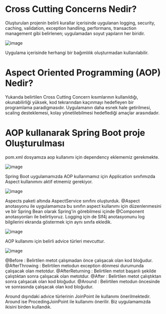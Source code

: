 # Cross Cutting Concerns Nedir?

Oluşturulan projenin belirli kurallar içerisinde uygulanan logging, security, caching, validation, exception handling, performans, transaction management gibi belirlenen; uygulamadan soyut yapıların her biridir. 

![image](https://user-images.githubusercontent.com/91599453/221838780-1221c86b-477a-48aa-a22d-f86d2d962b09.png)

Uygulama içerisinde herhangi bir bağımlılık oluşturmadan kullanılabilir.


# Aspect Oriented Programming (AOP) Nedir?

Yukarıda belirtilen Cross Cutting Concern kısımlarının kullanıldığı, okunabilirliği yüksek, kod tekrarından kaçınmayı hedefleyen bir programlama paradigmasıdır. Uygulamanın daha esnek hale getirilmesi, scaling desteklemesi, kolay yönetilebilmesi hedeflediği amaçlar arasındadır.


# AOP kullanarak Spring Boot proje Oluşturulması

pom.xml dosyamıza aop kullanımı için dependency eklememiz gerekmekte.

![image](https://user-images.githubusercontent.com/91599453/221845631-b1eb6e1f-b542-47e9-8e13-776dda4d5cc8.png)

Spring Boot uygulamamızda AOP kullanmamız için Application sınıfımızda Aspect kullanımını aktif etmemiz gerekiyor.

![image](https://user-images.githubusercontent.com/91599453/221846453-2d20ae99-1212-4f60-83a5-7fa8062f81fe.png)

Aspects paketi altında AspectService sınıfını oluşturduk. @Aspect anotasyonu ile uygulamamıza bu sınıfın aspect kullanımı için düzenlenmesini ve bir Spring Bean olarak Spring'in görebilmesi içinde @Component anotasyonları ile belirtiyoruz. Logging için de Slf4j anotasyonunu log bilgilerini ekranda göstermek için aynı sınıfa ekledik.

![image](https://user-images.githubusercontent.com/91599453/221847991-ba7465ab-2978-4c49-91d4-507e372c18e0.png)

AOP kullanımı için belirli advice türleri mevcuttur.

![image](https://user-images.githubusercontent.com/91599453/221846021-a274bb76-8d8a-4a38-9088-18f4859f990c.png)

@Before : Belirtilen metot çalışmadan önce çalışacak olan kod bloğudur.
@AfterThrowing : Belirtilen metodun exception dönmesi durumunda çalışacak olan metotdur.
@AfterReturning : Belirtilen metot başarılı şekilde çalıştıktan sonra çalışacak olan metotdur.
@After : Belirtilen metot çalıştıktan sonra çalışacak olan kod bloğudur.
@Around : Belirtilen metodun öncesinde ve sonrasında çalışacak olan kod bloğudur.

Around dışındaki advice türlerinin JoinPoint ile kullanımı önerilmektedir. Around ise ProcedingJoinPoint ile kullanımı önerilir. Biz uygulamamızda ikisini birden kullandık. 



